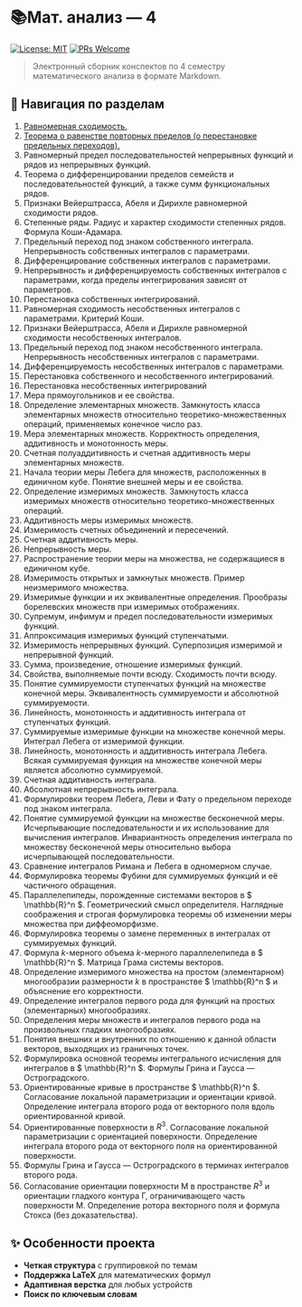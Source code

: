 # 📚Мат. анализ — 4

[![License: MIT](https://img.shields.io/badge/License-MIT-yellow.svg)](https://opensource.org/licenses/MIT)
[![PRs Welcome](https://img.shields.io/badge/PRs-welcome-brightgreen.svg)](https://github.com/t-puzanov/calculus-4/pulls)

> Электронный сборник конспектов по 4 семестру математического анализа в формате Markdown.

## 🧭 Навигация по разделам

1. [Равномерная сходимость.](./articles/uniform_convergence.md)
2. [Теорема о равенстве повторных пределов (о перестановке предельных переходов).](./articles/iterated_limits.md)
3. Равномерный предел последовательностей непрерывных функций и рядов из непрерывных функций.
4. Теорема о дифференцировании пределов семейств и последовательностей функций, а также сумм функциональных рядов.
5. Признаки Вейерштрасса, Абеля и Дирихле равномерной сходимости рядов.
6. Степенные ряды. Радиус и характер сходимости степенных рядов. Формула Коши-Адамара.
7. Предельный переход под знаком собственного интеграла. Непрерывность собственных интегралов с параметрами.
8. Дифференцирование собственных интегралов с параметрами.
9. Непрерывность и дифференцируемость собственных интегралов с параметрами, когда пределы интегрирования зависят от параметров.
10. Перестановка собственных интегрирований.
11. Равномерная сходимость несобственных интегралов с параметрами. Критерий Коши.
12. Признаки Вейерштрасса, Абеля и Дирихле равномерной сходимости несобственных интегралов.
13. Предельный переход под знаком несобственного интеграла. Непрерывность несобственных интегралов с параметрами.
14. Дифференцируемость несобственных интегралов с параметрами.
15. Перестановка собственного и несобственного интегрирований.
16. Перестановка несобственных интегрирований
17. Мера прямоугольников и ее свойства.
18. Определение элементарных множеств. Замкнутость класса элементарных множеств относительно теоретико-множественных операций, применяемых конечное число раз.
19. Мера элементарных множеств. Корректность определения, аддитивность и монотонность меры.
20. Счетная полуаддитивность и счетная аддитивность меры элементарных множеств.
21. Начала теории меры Лебега для множеств, расположенных в единичном кубе. Понятие внешней меры и ее свойства.
22. Определение измеримых множеств. Замкнутость класса измеримых множеств относительно теоретико-множественных операций.
23. Аддитивность меры измеримых множеств.
24. Измеримость счетных объединений и пересечений.
25. Счетная аддитивность меры.
26. Непрерывность меры.
27. Распространение теории меры на множества, не содержащиеся в единичном кубе.
28. Измеримость открытых и замкнутых множеств. Пример неизмеримого множества.
29. Измеримые функции и их эквивалентные определения. Прообразы борелевских множеств при измеримых отображениях.
30. Супремум, инфимум и предел последовательности измеримых функций.
31. Аппроксимация измеримых функций ступенчатыми.
32. Измеримость непрерывных функций. Суперпозиция измеримой и непрерывной функций.
33. Сумма, произведение, отношение измеримых функций.
34. Свойства, выполняемые почти всюду. Сходимость почти всюду.
35. Понятие суммируемости ступенчатых функций на множестве конечной меры. Эквивалентность суммируемости и абсолютной суммируемости.
36. Линейность, монотонность и аддитивность интеграла от ступенчатых функций.
37. Суммируемые измеримые функции на множестве конечной меры. Интеграл Лебега от измеримой функции.
38. Линейность, монотонность и аддитивность интеграла Лебега. Всякая суммируемая функция на множестве конечной меры является абсолютно суммируемой.
39. Счетная аддитивность интеграла.
40. Абсолютная непрерывность интеграла.
41. Формулировки теорем Лебега, Леви и Фату о предельном переходе под знаком интеграла.
42. Понятие суммируемой функции на множестве бесконечной меры. Исчерпывающие последовательности и их использование для вычисления интегралов. Инвариантность определения интеграла по множеству бесконечной меры относительно выбора исчерпывающей последовательности.
43. Сравнение интегралов Римана и Лебега в одномерном случае.
44. Формулировка теоремы Фубини для суммируемых функций и её частичного обращения.
45. Параллелепипеды, порожденные системами векторов в $ \mathbb{R}^n $. Геометрический смысл определителя. Наглядные соображения и строгая формулировка теоремы об изменении меры множества при диффеоморфизме.
46. Формулировка теоремы о замене переменных в интегралах от суммируемых функций.
47. Формула $k$-мерного объема $k$-мерного параллелепипеда в $ \mathbb{R}^n $. Матрица Грама системы векторов.
48. Определение измеримого множества на простом (элементарном) многообразии размерности $k$ в пространстве $ \mathbb{R}^n $ и объяснение его корректности.
49. Определение интегралов первого рода для функций на простых (элементарных) многообразиях.
50. Определения меры множеств и интегралов первого рода на произвольных гладких многообразиях.
51. Понятия внешних и внутренних по отношению к данной области векторов, выходящих из граничных точек.
52. Формулировка основной теоремы интегрального исчисления для интегралов в $ \mathbb{R}^n $. Формулы Грина и Гаусса — Остроградского.
53. Ориентированные кривые в пространстве $ \mathbb{R}^n $. Согласование локальной параметризации и ориентации кривой. Определение интеграла второго рода от векторного поля вдоль ориентированной кривой.
54. Ориентированные поверхности в $R^3$. Согласование локальной параметризации с ориентацией поверхности. Определение интеграла второго рода от векторного поля на ориентированной поверхности.
55. Формулы Грина и Гаусса — Остроградского в терминах интегралов второго рода.
56. Согласование ориентации поверхности M в пространстве $R^3$ и ориентации гладкого контура Γ, ограничивающего часть поверхности M. Определение ротора векторного поля и формула Стокса (без доказательства).

## ✨ Особенности проекта
- **Четкая структура** с группировкой по темам
- **Поддержка LaTeX** для математических формул
- **Адаптивная верстка** для любых устройств
- **Поиск по ключевым словам**
